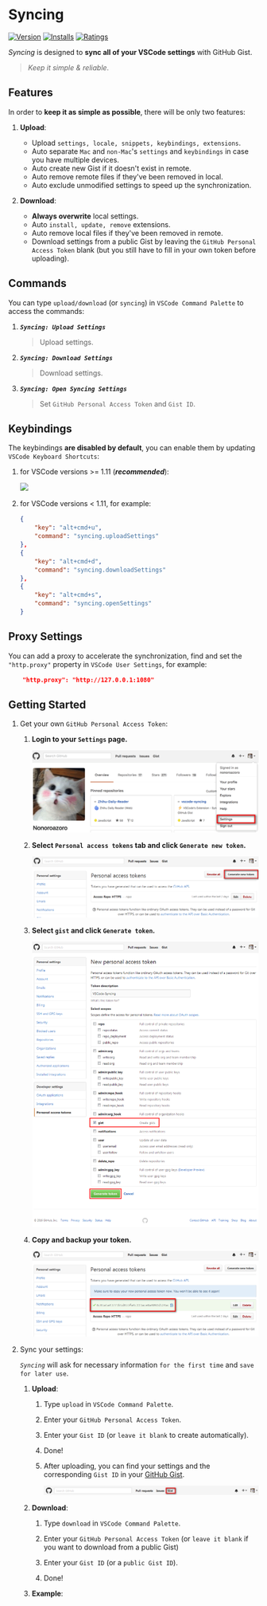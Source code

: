 # Syncing

[![Version](https://vsmarketplacebadge.apphb.com/version/nonoroazoro.syncing.svg)](https://marketplace.visualstudio.com/items?itemName=nonoroazoro.syncing)
[![Installs](https://vsmarketplacebadge.apphb.com/installs-short/nonoroazoro.syncing.svg)](https://marketplace.visualstudio.com/items?itemName=nonoroazoro.syncing)
[![Ratings](https://vsmarketplacebadge.apphb.com/rating/nonoroazoro.syncing.svg)](https://marketplace.visualstudio.com/items?itemName=nonoroazoro.syncing)

*Syncing* is designed to **sync all of your VSCode settings** with GitHub Gist.

> *Keep it simple & reliable*.


## Features

In order to **keep it as simple as possible**, there will be only two features:

1. **Upload**:

    * Upload `settings, locale, snippets, keybindings, extensions`.
    * Auto separate `Mac` and `non-Mac`'s `settings` and `keybindings` in case you have multiple devices.
    * Auto create new Gist if it doesn't exist in remote.
    * Auto remove remote files if they've been removed in local.
    * Auto exclude unmodified settings to speed up the synchronization.

1. **Download**:

    * **Always overwrite** local settings.
    * Auto `install, update, remove` extensions.
    * Auto remove local files if they've been removed in remote.
    * Download settings from a public Gist by leaving the `GitHub Personal Access Token` blank (but you still have to fill in your own token before uploading).


## Commands

You can type `upload/download` (or `syncing`) in `VSCode Command Palette` to access the commands:

1. ***`Syncing: Upload Settings`***

    > Upload settings.

1. ***`Syncing: Download Settings`***

    > Download settings.

1. ***`Syncing: Open Syncing Settings`***

    > Set `GitHub Personal Access Token` and `Gist ID`.


## Keybindings

The keybindings **are disabled by default**, you can enable them by updating `VSCode Keyboard Shortcuts`:

1. for VSCode versions >= 1.11 (***recommended***):

    <img src="https://github.com/nonoroazoro/vscode-syncing/raw/master/docs/gif/Keyboard-Shortcuts.gif" width="988" />


1. for VSCode versions < 1.11, for example:

    ```json
    {
        "key": "alt+cmd+u",
        "command": "syncing.uploadSettings"
    },
    {
        "key": "alt+cmd+d",
        "command": "syncing.downloadSettings"
    },
    {
        "key": "alt+cmd+s",
        "command": "syncing.openSettings"
    }
    ```


## Proxy Settings

You can add a proxy to accelerate the synchronization, find and set the `"http.proxy"` property in `VSCode User Settings`, for example:

```json
    "http.proxy": "http://127.0.0.1:1080"
```


## Getting Started

1. Get your own `GitHub Personal Access Token`:

    1. **Login to your `Settings` page.**

        ![login to settings page](docs/png/0.png)

    1. **Select `Personal access tokens` tab and click `Generate new token`.**

        ![generate new token](docs/png/1.png)

    1. **Select `gist` and click `Generate token`.**

        ![allow gist](docs/png/2.png)

    1. **Copy and backup your token.**

        ![copy and backup token](docs/png/3.png)

1. Sync your settings:

    *`Syncing`* will ask for necessary information `for the first time` and `save for later use`.

    1. **Upload**:

        1. Type `upload` in `VSCode Command Palette`.

        1. Enter your `GitHub Personal Access Token`.

        1. Enter your `Gist ID` (or `leave it blank` to create automatically).

        1. Done!

        1. After uploading, you can find your settings and the corresponding `Gist ID` in your [GitHub Gist](https://gist.github.com).

            ![settings and gist](docs/png/4.png)

    1. **Download**:

        1. Type `download` in `VSCode Command Palette`.

        1. Enter your `GitHub Personal Access Token` (or `leave it blank` if you want to download from a public Gist)

        1. Enter your `Gist ID` (or a `public Gist ID`).

        1. Done!

    1. **Example**:
